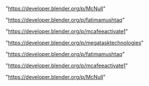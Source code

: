 "https://developer.blender.org/p/McNull"

"https://developer.blender.org/p/fatimamushtaq"

"https://developer.blender.org/p/mcafeeactivate1"

 
"https://developer.blender.org/p/megatasktechnologies"


"https://developer.blender.org/p/fatimamushtaq"


"https://developer.blender.org/p/mcafeeactivate1"


"https://developer.blender.org/p/McNull"


 
